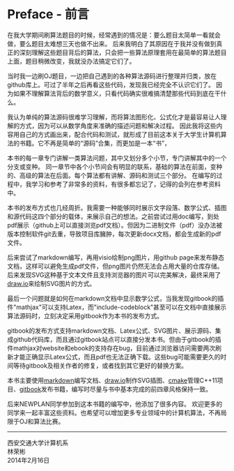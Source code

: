 # Preface - 前言

在我大学期间刷算法题目的时候，经常遇到的情况是：要么题目太简单一看就会做，要么题目太难想三天也做不出来。
后来我明白了其原因在于我并没有做到真正的深刻理解这些题目背后的算法，只会把一些算法原理套用在最简单的算法题目上面，题目稍微改变，我就没办法搞定它们了。

当时我一边刷OJ题目，一边把自己遇到的各种算法源码进行整理并归类，放在github库上。可过了半年之后再看这些代码，发现我已经完全不认识它们了。
因为如果不理解算法背后的数学意义，只看代码确实很难搞清楚那些代码到底在干什么。

我认为单纯的算法源码很难学习理解，而将算法图形化、公式化才是最容易让人理解的方式，因为可以从数学角度来准确的描述问题和解决过程。
因此我将这些内容用自己的方式画出来，配合代码和测试，就形成了目前这本关于大学生计算机算法的书籍。它不再是简单的“源码”合集，而更加是一本“书”，

本书的每一章专门讲解一类算法问题，其中又划分多个小节，专门讲解其中的一个分支或变种。
同一章节中各个小节间会有明显的联系，基础的算法在前面，变种的、高级的算法在后面。每个算法都有讲解、源码和测试三个部分。
在编写的过程中，我学习和参考了非常多的资料，有很多都忘记了，记得的会列在参考资料中。

本书的发布方式也几经周折。我需要一种能够同时展示文字段落、数学公式、插图和源代码这四个部分的载体，来展示自己的想法。之前尝试过用doc编写，到处pdf展示（github上可以直接浏览pdf文档）。但因为二进制文件（pdf）没办法被版本控制软件git去重，导致项目库臃肿，每次更新docx文档，都会生成新的pdf文件。

后来尝试了markdown编写，再用visio绘制png图片，用github page来发布静态文档，这样可以避免生成pdf文件，但png图片仍然无法会占用大量的仓库存储。后来发现SVG这种基于文本文件且支持浏览器的图片可以完美解决，最终采用了[draw.io](https://www.draw.io/)来绘制SVG图片的方式。

最后一个问题就是如何在markdown文档中显示数学公式，当我发现gitbook的插件"mathjax"可以支持Latex，而"include-codeblock"甚至可以在文档中直接展示算法源码时，立刻决定采用gitbook作为本书的发布方式。

gitbook的发布方式支持markdown文档、Latex公式、SVG图片、展示源码、集成github代码库，而且通过gitbook站点可以直接分发本书。但由于gitbook的插件mathjax对website和ebook的支持存在bug，目前通过浏览器访问需要两次刷新才能正确显示Latex公式，而且pdf也无法正确下载。这些bug可能需要更久的时间等待gitbook及相关作者的修复，或者找到其它更好的替换方案。

本书主要使用[markdown](https://github.com/adam-p/markdown-here/wiki/Markdown-Cheatsheet)编写文档、[draw.io](https://www.draw.io/)制作SVG插图、[cmake](https://cmake.org/)管理C++11项目、[gitbook](https://www.gitbook.com/)发布书籍，编写时尽量与书中基本完成的前四章风格保持一致。

后来NEWPLAN同学参加到这本书籍的编写中，他添加了很多内容。
欢迎更多的同学来一起丰富这些资料。也希望可以增加更多专业领域中的计算机算法，不再局限于OJ和算法比赛。

--------

西安交通大学计算机系 <br>
林荣彬 <br>
2014年2月16日 <br>
